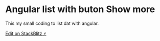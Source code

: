 # Angular list with buton Show more
This my small coding to list dat with angular.

[Edit on StackBlitz ⚡️](https://stackblitz.com/edit/angular-list-button-show-more-vjdwzn)
